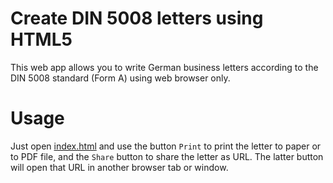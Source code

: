 # Create DIN 5008 letters using HTML5

This web app allows you to write German business letters according to the DIN 5008 standard (Form A) using web browser only.

# Usage

Just open [index.html](index.html) and use the button `Print` to print the letter to paper or
to PDF file, and the `Share` button to share the letter as URL. The latter button will open
that URL in another browser tab or window.